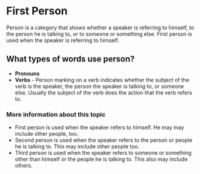 # First Person

Person is a category that shows whether a speaker is referring to himself, to the person he is talking to, or to someone or something else. First  person is used when the speaker is referring to himself.

## What types of words use person?
* **Pronouns**
* **Verbs** - Person marking on a verb indicates whether the subject of the verb is the speaker, the person the speaker is talking to, or someone else. Usually the subject of the verb does the action that the verb refers to.

### More information about this topic 
* First person is used when the speaker refers to himself. He may may include other people, too. 
* Second person is used when the speaker refers to the person or people he is talking to. This may include other people too. 
* Third person is used when the speaker refers to someone or something other than himself or the people he is talking to. This also may include others.